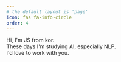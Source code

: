 ```yaml
---
# the default layout is 'page'
icon: fas fa-info-circle
order: 4
---
```


Hi, I'm JS from kor. <br>
These days I'm studying AI, especially NLP. <br>
I'd love to work with you.
